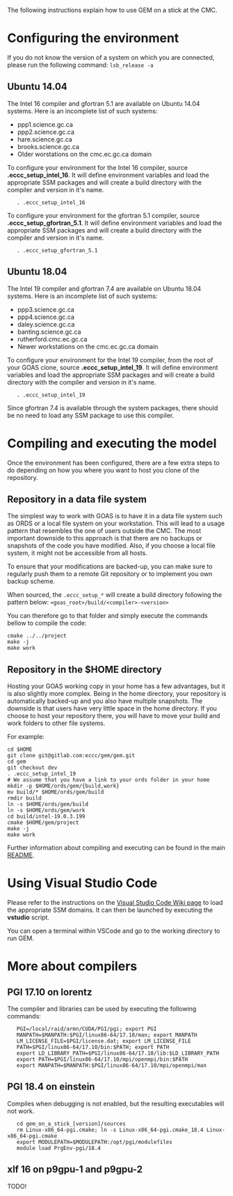 The following instructions explain how to use GEM on a stick at the CMC.

# Configuring the environment

If you do not know the version of a system on which you are connected,
please run the following command: `lsb_release -a`

## Ubuntu 14.04

The Intel 16 compiler and gfortran 5.1 are available on Ubuntu 14.04 systems.
Here is an incomplete list of such systems:

- ppp1.science.gc.ca
- ppp2.science.gc.ca
- hare.science.gc.ca
- brooks.science.gc.ca
- Older worstations on the cmc.ec.gc.ca domain

To configure your environment for the Intel 16 compiler, source
**.eccc_setup_intel_16**.  It will define environment variables and load the
appropriate SSM packages and will create a build directory with the compiler
and version in it's name.
```
   . .eccc_setup_intel_16
```


To configure your environment for the gfortran 5.1 compiler, source
**.eccc_setup_gfortran_5.1**.  It will define environment variables and load the
appropriate SSM packages and will create a build directory with the compiler
and version in it's name.
```
   . .eccc_setup_gfortran_5.1
```


## Ubuntu 18.04

The Intel 19 compiler and gfortran 7.4 are available on Ubuntu 18.04 systems.
Here is an incomplete list of such systems:

- ppp3.science.gc.ca
- ppp4.science.gc.ca
- daley.science.gc.ca
- banting.science.gc.ca
- rutherford.cmc.ec.gc.ca
- Newer workstations on the cmc.ec.gc.ca domain

To configure your environment for the Intel 19 compiler, from the root of your
GOAS clone, source **.eccc_setup_intel_19**.  It will define environment
variables and load the appropriate SSM packages and will create a build
directory with the compiler and version in it's name.
```
   . .eccc_setup_intel_19
```

Since gfortran 7.4 is available through the system packages, there should be
no need to load any SSM package to use this compiler.



# Compiling and executing the model

Once the environment has been configured, there are a few extra steps to do
depending on how you where you want to host you clone of the repository.

## Repository in a data file system

The simplest way to work with GOAS is to have it in a data file system such as
ORDS or a local file system on your workstation.  This will lead to a usage
pattern that resembles the one of users outside the CMC.  The most important
downside to this approach is that there are no backups or snapshots of the code
you have modified.  Also, if you choose a local file system, it might not be
accessible from all hosts.

To ensure that your modifications are backed-up, you can make sure to regularly
push them to a remote Git repository or to implement you own backup scheme.

When sourced, the `.eccc_setup_*` will create a build directory following the
pattern below:
`<goas_root>/build/<compiler>-<version>`

You can therefore go to that folder and simply execute the commands bellow to
compile the code:
```
cmake ../../project
make -j 
make work
```

## Repository in the $HOME directory

Hosting your GOAS working copy in your home has a few advantages, but it is also
slightly more complex.  Being in the home directory, your repository is
automatically backed-up and you also have multiple snapshots.  The downside is
that users have very little space in the home directory.  If you choose to host
your repository there, you will have to move your build and work folders to
other file systems.

For example:
```
cd $HOME
git clone git@gitlab.com:eccc/gem/gem.git
cd gem
git checkout dev
. .eccc_setup_intel_19
# We assume that you have a link to your ords folder in your home
mkdir -p $HOME/ords/gem/{build,work}
mv build/* $HOME/ords/gem/build
rmdir build
ln -s $HOME/ords/gem/build
ln -s $HOME/ords/gem/work
cd build/intel-19.0.3.199
cmake $HOME/gem/project
make -j
make work
```

Further information about compiling and executing can be found in the main
[README](README.md).


# Using Visual Studio Code

Please refer to the instructions on the
[Visual Studio Code Wiki page](https://wiki.cmc.ec.gc.ca/wiki/Visual_Studio_Code)
to load the appropriate SSM domains.  It can then be launched by executing the
**vstudio** script.

You can open a terminal within VSCode and go to the working directory to run GEM.



# More about compilers

## PGI 17.10 on lorentz

The compiler and libraries can be used by executing the following commands:
```
   PGI=/local/raid/armn/CUDA/PGI/pgi; export PGI
   MANPATH=$MANPATH:$PGI/linux86-64/17.10/man; export MANPATH
   LM_LICENSE_FILE=$PGI/license.dat; export LM_LICENSE_FILE
   PATH=$PGI/linux86-64/17.10/bin:$PATH; export PATH
   export LD_LIBRARY_PATH=$PGI/linux86-64/17.10/lib:$LD_LIBRARY_PATH
   export PATH=$PGI/linux86-64/17.10/mpi/openmpi/bin:$PATH
   export MANPATH=$MANPATH:$PGI/linux86-64/17.10/mpi/openmpi/man
```


## PGI 18.4 on einstein

Compiles when debugging is not enabled, but the resulting executables will not work.
```
   cd gem_on_a_stick_[version]/sources
   rm Linux-x86_64-pgi.cmake; ln -s Linux-x86_64-pgi.cmake_18.4 Linux-x86_64-pgi.cmake
   export MODULEPATH=$MODULEPATH:/opt/pgi/modulefiles
   module load PrgEnv-pgi/18.4
```

## xlf 16 on p9gpu-1 and p9gpu-2

TODO!
